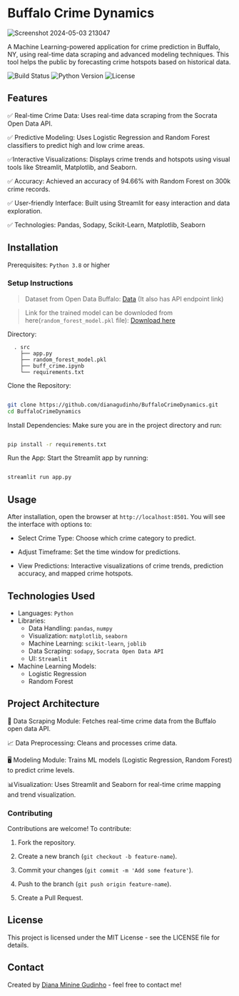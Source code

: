 # Buffalo Crime Dynamics

![Screenshot 2024-05-03 213047](https://github.com/user-attachments/assets/73e4fb4f-58b9-4757-b03a-8ccbc1cf157a)



A Machine Learning-powered application for crime prediction in Buffalo, NY, using real-time data scraping and advanced modeling techniques. This tool helps the public by forecasting crime hotspots based on historical data.

![Build Status](https://img.shields.io/badge/build-passing-blue)
![Python Version](https://img.shields.io/badge/python-3.8%2B-orange)
![License](https://img.shields.io/github/license/dianagudinho/BuffaloCrimeDynamics)

## Features
:white_check_mark: Real-time Crime Data: Uses real-time data scraping from the Socrata Open Data API.  

:white_check_mark: Predictive Modeling: Uses Logistic Regression and Random Forest classifiers to predict high and low crime areas.  

:white_check_mark:Interactive Visualizations: Displays crime trends and hotspots using visual tools like Streamlit, Matplotlib, and Seaborn.   

:white_check_mark: Accuracy: Achieved an accuracy of 94.66% with Random Forest on 300k crime records.  

:white_check_mark: User-friendly Interface: Built using Streamlit for easy interaction and data exploration.  

:white_check_mark: Technologies: Pandas, Sodapy, Scikit-Learn, Matplotlib, Seaborn  

## Installation
Prerequisites: `Python 3.8` or higher

### Setup Instructions  

> Dataset from Open Data Buffalo: <a href="https://data.buffalony.gov/Public-Safety/Crime-Incidents/d6g9-xbgu/data_preview">Data</a> (It also has API endpoint link)

> Link for the trained model can be downloded from here(`random_forest_model.pkl` file): <a href="https://drive.google.com/file/d/1Vn41YcJ9SgeZmqWflmDFlvRhMbj65jEN/view?usp=sharing">Download here</a>

Directory:
```
  . src
    ├── app.py                    
    ├── random_forest_model.pkl                   
    ├── buff_crime.ipynb                        
    └── requirements.txt
```
Clone the Repository:  
```bash

git clone https://github.com/dianagudinho/BuffaloCrimeDynamics.git
cd BuffaloCrimeDynamics

```
Install Dependencies: Make sure you are in the project directory and run:  

```bash

pip install -r requirements.txt

```
Run the App: Start the Streamlit app by running:  

```bash

streamlit run app.py

```

## Usage  
After installation, open the browser at `http://localhost:8501`. You will see the interface with options to:  

- Select Crime Type: Choose which crime category to predict.  

- Adjust Timeframe: Set the time window for predictions.  

- View Predictions: Interactive visualizations of crime trends, prediction accuracy, and mapped crime hotspots.  


## Technologies Used  
- Languages: `Python`
- Libraries:
  - Data Handling: `pandas`, `numpy` 
  - Visualization: `matplotlib`, `seaborn`  
  - Machine Learning: `scikit-learn`, `joblib`  
  - Data Scraping: `sodapy`, `Socrata Open Data API`  
  - UI: `Streamlit`  
- Machine Learning Models:  
  - Logistic Regression  
  - Random Forest  

## Project Architecture  

:page_facing_up: Data Scraping Module: Fetches real-time crime data from the Buffalo open data API.  

:chart_with_upwards_trend: Data Preprocessing: Cleans and processes crime data.  

:desktop_computer: Modeling Module: Trains ML models (Logistic Regression, Random Forest) to predict crime levels.  

:bar_chart:Visualization: Uses Streamlit and Seaborn for real-time crime mapping and trend visualization.  

### Contributing  
Contributions are welcome! To contribute:  

1. Fork the repository.
   
2. Create a new branch (`git checkout -b feature-name`).
   
3. Commit your changes (`git commit -m 'Add some feature'`).

4. Push to the branch (`git push origin feature-name`).
  
5. Create a Pull Request.  

## License
This project is licensed under the MIT License - see the LICENSE file for details.  

## Contact

Created by <a href="mailto:diagudinho@gmail.com">Diana Minine Gudinho</a> - feel free to contact me!  





